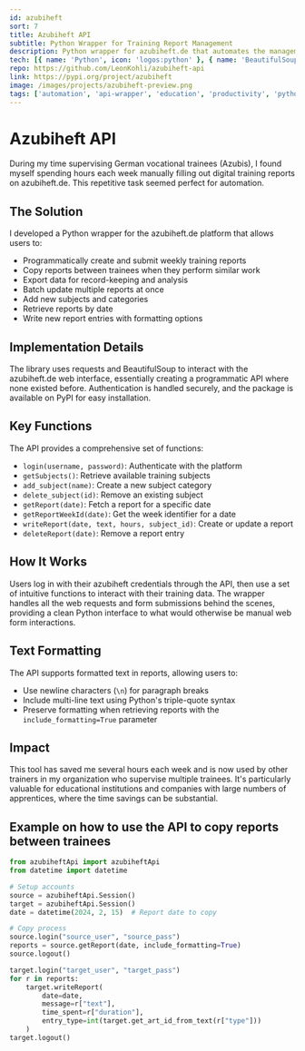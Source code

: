 ```yaml
---
id: azubiheft
sort: 7
title: Azubiheft API
subtitle: Python Wrapper for Training Report Management
description: Python wrapper for azubiheft.de that automates the management of apprenticeship training reports
tech: [{ name: 'Python', icon: 'logos:python' }, { name: 'BeautifulSoup', icon: 'simple-icons:python' }, { name: 'Requests', icon: 'simple-icons:python' }]
repo: https://github.com/LeonKohli/azubiheft-api
link: https://pypi.org/project/azubiheft
image: /images/projects/azubiheft-preview.png
tags: ['automation', 'api-wrapper', 'education', 'productivity', 'python', 'training-documentation']
--- 
```


# Azubiheft API

During my time supervising German vocational trainees (Azubis), I found myself spending hours each week manually filling out digital training reports on azubiheft.de. This repetitive task seemed perfect for automation.

## The Solution

I developed a Python wrapper for the azubiheft.de platform that allows users to:

- Programmatically create and submit weekly training reports
- Copy reports between trainees when they perform similar work
- Export data for record-keeping and analysis
- Batch update multiple reports at once
- Add new subjects and categories
- Retrieve reports by date
- Write new report entries with formatting options

## Implementation Details

The library uses requests and BeautifulSoup to interact with the azubiheft.de web interface, essentially creating a programmatic API where none existed before. Authentication is handled securely, and the package is available on PyPI for easy installation.

## Key Functions

The API provides a comprehensive set of functions:
- `login(username, password)`: Authenticate with the platform
- `getSubjects()`: Retrieve available training subjects
- `add_subject(name)`: Create a new subject category
- `delete_subject(id)`: Remove an existing subject
- `getReport(date)`: Fetch a report for a specific date
- `getReportWeekId(date)`: Get the week identifier for a date
- `writeReport(date, text, hours, subject_id)`: Create or update a report
- `deleteReport(date)`: Remove a report entry

## How It Works

Users log in with their azubiheft credentials through the API, then use a set of intuitive functions to interact with their training data. The wrapper handles all the web requests and form submissions behind the scenes, providing a clean Python interface to what would otherwise be manual web form interactions.

## Text Formatting

The API supports formatted text in reports, allowing users to:
- Use newline characters (`\n`) for paragraph breaks
- Include multi-line text using Python's triple-quote syntax
- Preserve formatting when retrieving reports with the `include_formatting=True` parameter

## Impact

This tool has saved me several hours each week and is now used by other trainers in my organization who supervise multiple trainees. It's particularly valuable for educational institutions and companies with large numbers of apprentices, where the time savings can be substantial.

## Example on how to use the API to copy reports between trainees

```python
from azubiheftApi import azubiheftApi
from datetime import datetime

# Setup accounts
source = azubiheftApi.Session()
target = azubiheftApi.Session()
date = datetime(2024, 2, 15)  # Report date to copy

# Copy process
source.login("source_user", "source_pass")
reports = source.getReport(date, include_formatting=True)
source.logout()

target.login("target_user", "target_pass")
for r in reports:
    target.writeReport(
        date=date,
        message=r["text"],
        time_spent=r["duration"],
        entry_type=int(target.get_art_id_from_text(r["type"]))
    )
target.logout()
```